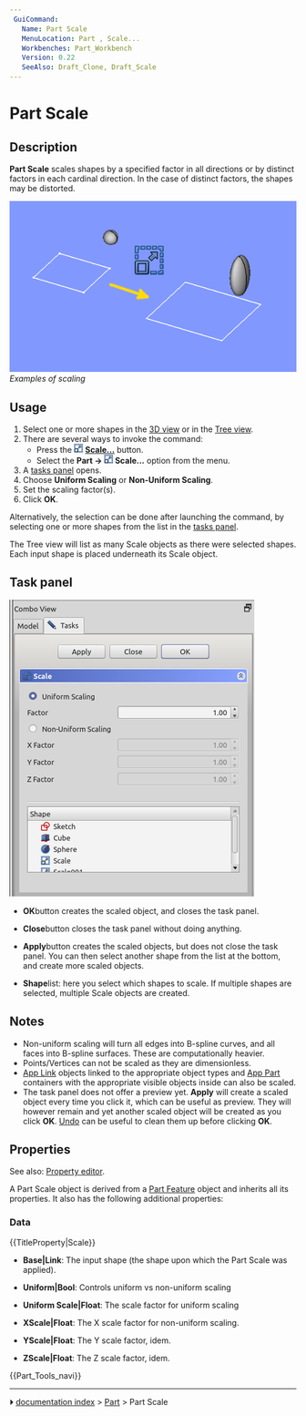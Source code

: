```yaml
---
 GuiCommand:
   Name: Part Scale
   MenuLocation: Part , Scale...
   Workbenches: Part_Workbench
   Version: 0.22
   SeeAlso: Draft_Clone, Draft_Scale
---
```


# Part Scale

## Description

**Part Scale** scales shapes by a specified factor in all directions or by distinct factors in each cardinal direction. In the case of distinct factors, the shapes may be distorted.

 ![400px](images/Part_Scale_demo.png)  
*Examples of scaling*

## Usage

1.  Select one or more shapes in the [3D view](3D_view.md) or in the [Tree view](Tree_view.md).
2.  There are several ways to invoke the command:
    -   Press the **<img src="images/Part_Scale.svg" width=16px> [Scale...](Part_Scale.md)** button.
    -   Select the **Part → <img src="images/Part_Scale.svg" width=16px> Scale...** option from the menu.
3.  A [tasks panel](#Task_panel.md) opens.
4.  Choose **Uniform Scaling** or **Non-Uniform Scaling**.
5.  Set the scaling factor(s).
6.  Click **OK**.

Alternatively, the selection can be done after launching the command, by selecting one or more shapes from the list in the [tasks panel](#Task_panel.md).

The Tree view will list as many Scale objects as there were selected shapes. Each input shape is placed underneath its Scale object.

## Task panel 

 ![](images/Part_Scale_dialog.png ) 

-    **OK**button creates the scaled object, and closes the task panel.

-    **Close**button closes the task panel without doing anything.

-    **Apply**button creates the scaled objects, but does not close the task panel. You can then select another shape from the list at the bottom, and create more scaled objects.

-    **Shape**list: here you select which shapes to scale. If multiple shapes are selected, multiple Scale objects are created.

## Notes

-   Non-uniform scaling will turn all edges into B-spline curves, and all faces into B-spline surfaces. These are computationally heavier.
-   Points/Vertices can not be scaled as they are dimensionless.
-   [App Link](App_Link.md) objects linked to the appropriate object types and [App Part](App_Part.md) containers with the appropriate visible objects inside can also be scaled.
-   The task panel does not offer a preview yet. **Apply** will create a scaled object every time you click it, which can be useful as preview. They will however remain and yet another scaled object will be created as you click **OK**. [Undo](Std_Undo.md) can be useful to clean them up before clicking **OK**.

## Properties

See also: [Property editor](Property_editor.md).

A Part Scale object is derived from a [Part Feature](Part_Feature.md) object and inherits all its properties. It also has the following additional properties:

### Data


{{TitleProperty|Scale}}

-    **Base|Link**: The input shape (the shape upon which the Part Scale was applied).

-    **Uniform|Bool**: Controls uniform vs non-uniform scaling

-    **Uniform Scale|Float**: The scale factor for uniform scaling

-    **XScale|Float**: The X scale factor for non-uniform scaling.

-    **YScale|Float**: The Y scale factor, idem.

-    **ZScale|Float**: The Z scale factor, idem.




 {{Part_Tools_navi}}



---
⏵ [documentation index](../README.md) > [Part](Part_Workbench.md) > Part Scale
